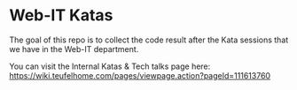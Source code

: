 # Web-IT Katas

The goal of this repo is to collect the code result after the Kata sessions that we have 
in the Web-IT department.

You can visit the Internal Katas & Tech talks page here: 
https://wiki.teufelhome.com/pages/viewpage.action?pageId=111613760
